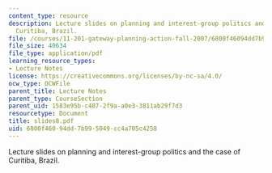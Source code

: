 ```yaml
---
content_type: resource
description: Lecture slides on planning and interest-group politics and the case of
  Curitiba, Brazil.
file: /courses/11-201-gateway-planning-action-fall-2007/6800f46094dd7b995049cc4a705c4258_slides8.pdf
file_size: 40634
file_type: application/pdf
learning_resource_types:
- Lecture Notes
license: https://creativecommons.org/licenses/by-nc-sa/4.0/
ocw_type: OCWFile
parent_title: Lecture Notes
parent_type: CourseSection
parent_uid: 1583e95b-c487-2f9a-a0e3-3811ab29f7d3
resourcetype: Document
title: slides8.pdf
uid: 6800f460-94dd-7b99-5049-cc4a705c4258
---
```

Lecture slides on planning and interest-group politics and the case of Curitiba, Brazil.